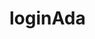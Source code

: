 # loginAda

<!DOCTYPE html>
<html lang="en">
<head>
    <meta charset="UTF-8">
    <meta name="viewport" content="width=device-width, initial-scale=1.0">
    <title>Document</title>
    <style>
        .container {
            border: 10px solid #44C3E5;
            padding-top: 20px;
            padding-bottom: 20px;
            padding-left: 20px;
            padding-right: 20px;
        }

        .container-dos{
            display: flex;
            flex-direction: column;
            gap: 10px;
        }

        #btnLogin {
            background-color: #44C3E5;
            color: white;
            border: solid;
            padding-top: 5px;
            padding-bottom: 5px;
            font-size: 30%;
        }

        h3 {
            color: #44C3E5;
            text-align: center;
            font: 1em sans-serif;
        }
    </style>
</head>
<body>
    <div class="container">
        <div class="container-dos">
            <h3>Login into your account</h3>
            <input type="text" placeholder="Username">
            <input type="text" placeholder="Password">
            <input type="button" value="Login" id="btnLogin">
        </div>
    </div>
</body>
</html>
